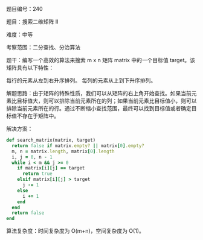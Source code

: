 题目编号：240

题目：搜索二维矩阵 II

难度：中等

考察范围：二分查找、分治算法

题干：编写一个高效的算法来搜索 m x n 矩阵 matrix 中的一个目标值 target。该矩阵具有以下特性：

每行的元素从左到右升序排列。
每列的元素从上到下升序排列。

解题思路：由于矩阵的特殊性质，我们可以从矩阵的右上角开始查找。如果当前元素比目标值大，则可以排除当前元素所在的列；如果当前元素比目标值小，则可以排除当前元素所在的行。通过不断缩小查找范围，最终可以找到目标值或者确定目标值不存在于矩阵中。

解决方案：

```ruby
def search_matrix(matrix, target)
  return false if matrix.empty? || matrix[0].empty?
  m, n = matrix.length, matrix[0].length
  i, j = 0, n - 1
  while i < m && j >= 0
    if matrix[i][j] == target
      return true
    elsif matrix[i][j] > target
      j -= 1
    else
      i += 1
    end
  end
  return false
end
```

算法复杂度：时间复杂度为 O(m+n)，空间复杂度为 O(1)。